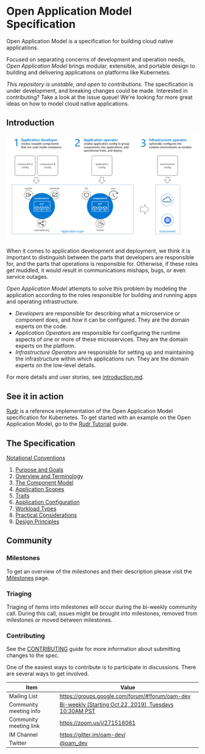 # Open Application Model Specification

Open Application Model is a specification for building cloud native applications.

Focused on separating concerns of development and operation needs, _Open Application Model_ brings modular, extensible, and portable design to building and delivering applications on platforms like Kubernetes.

*This repository is unstable, and open to contributions.*
The specification is under development, and breaking changes could be made.
Interested in contributing? Take a look at the issue queue! We're looking for more
great ideas on how to model cloud native applications.

## Introduction

![How it works][how-it-works]

When it comes to application development and deployment, we think it is important to distinguish between the parts that developers are responsible for, and the parts that operations is responsible for. Otherwise, if these roles get muddled, it would result in communications mishaps, bugs, or even
service outages.

_Open Application Model_ attempts to solve this problem by modeling the application according to the
roles responsible for building and running apps and operating infrastructure.

* _Developers_ are responsible for describing what a microservice or component does,
  and _how_ it can be configured. They are the domain experts on the code.
* _Application Operators_ are responsible for configuring the runtime aspects of
  one or more of these microservices. They are the domain experts on the
  platform.
* _Infrastructure Operators_ are responsible for setting up and maintaining the
  infrastructure within which applications run. They are the domain
  experts on the low-level details.

For more details and user stories, see [introduction.md](./introduction.md).

## See it in action

[Rudr](https://github.com/oam-dev/rudr) is a reference implementation of the Open Application Model specification for Kubernetes. To get started with an example on the Open Application Model, go to the [Rudr Tutorial](https://github.com/oam-dev/rudr/blob/master/docs/tutorials/deploy_and_update.md) guide.

## The Specification

[Notational Conventions](notational_convention.md)

  1. [Purpose and Goals](1.purpose_and_goals.md)
  2. [Overview and Terminology](2.overview_and_terminology.md)
  3. [The Component Model](3.component_model.md)
  4. [Application Scopes](4.application_scopes.md)
  5. [Traits](5.traits.md)
  6. [Application Configuration](6.application_configuration.md)
  7. [Workload Types](7.workload_types.md)
  8. [Practical Considerations](8.practical_considerations.md)
  9. [Design Principles](9.design_principles.md)


## Community

### Milestones

To get an overview of the milestones and their description please visit the [Milestones](https://github.com/microsoft/hydra-spec/milestones) page. 

### Triaging 

Triaging of items into milestones will occur during the bi-weekly community call. During this call, issues might be brought into milestones, removed from milestones or moved between milestones. 

### Contributing

See the [CONTRIBUTING](CONTRIBUTING.md) guide for more information about submitting changes to the spec.

One of the easiest ways to contribute is to participate in discussions. There are several ways to get involved.

| Item        | Value  |
|---------------------|---|
| Mailing List | https://groups.google.com/forum/#!forum/oam-dev |
| Community meeting info | [Bi-weekly (Starting Oct 22, 2019), Tuesdays 10:30AM PST](https://calendar.google.com/calendar?cid=dDk5YThyNGIwOWJyYTJxajNlbWI0a2FvdGtAZ3JvdXAuY2FsZW5kYXIuZ29vZ2xlLmNvbQ)  |
| Community meeting link | https://zoom.us/j/271516061 |
| IM Channel      | https://gitter.im/oam-dev/ |
| Twitter      | [@oam_dev](https://twitter.com/oam_dev) |

[how-it-works]: assets/how-it-works.png
